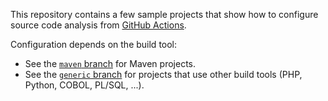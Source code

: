 This repository contains a few sample projects that show how to configure source code analysis from [GitHub Actions](https://developer.github.com/actions/).

Configuration depends on the build tool:

* See the [`maven` branch](https://github.com/sonarsource/sonarcloud-github-actions-samples/tree/maven) for Maven projects.
* See the [`generic` branch](https://github.com/sonarsource/sonarcloud-github-actions-samples/tree/generic) for projects that use other build tools (PHP, Python, COBOL, PL/SQL, ...). 
